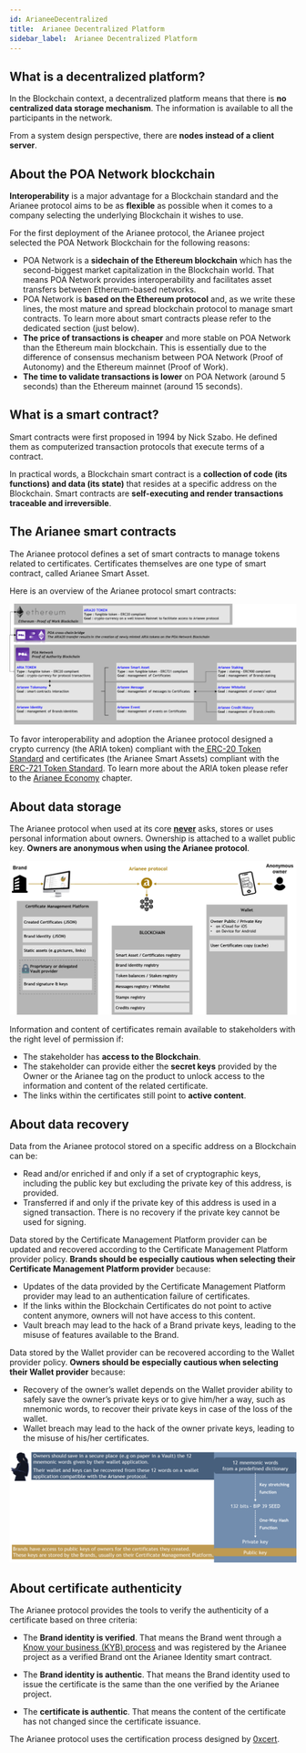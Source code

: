 ```yaml
---
id: ArianeeDecentralized
title:  Arianee Decentralized Platform
sidebar_label:  Arianee Decentralized Platform
---
```






## **What is a decentralized platform?**

In the Blockchain context, a decentralized platform means that there is **no centralized data storage mechanism**. The information is available to all the participants in the network. 

From a system design perspective, there are **nodes instead of a client server**.


## **About the POA Network blockchain**

**Interoperability** is a major advantage for a Blockchain standard and the Arianee protocol aims to be as **flexible** as possible when it comes to a company selecting the underlying Blockchain it wishes to use.

 

For the first deployment of the Arianee protocol, the Arianee project selected the POA Network Blockchain for the following reasons:



*   POA Network is a **sidechain of the Ethereum blockchain** which has the second-biggest market capitalization in the Blockchain world. That means POA Network provides interoperability and facilitates asset transfers between Ethereum-based networks.
*   POA Network is **based on the Ethereum protocol** and, as we write these lines, the most mature and spread blockchain protocol to manage smart contracts. To learn more about smart contracts please refer to the dedicated section (just below).
*   **The price of transactions is cheaper** and more stable on POA Network than the Ethereum main blockchain. This is essentially due to the difference of consensus mechanism between POA Network (Proof of Autonomy) and the Ethereum mainnet (Proof of Work).
*   **The time to validate transactions is lower** on POA Network (around 5 seconds) than the Ethereum mainnet (around 15 seconds).

## **What is a smart contract?**


Smart contracts were first proposed in 1994 by Nick Szabo. He defined them as computerized transaction protocols that execute terms of a contract.

 

In practical words, a Blockchain smart contract is a **collection of code (its functions) and data (its state)** that resides at a specific address on the Blockchain. Smart contracts are **self-executing and render transactions traceable and irreversible**.


## **The Arianee smart contracts**

The Arianee protocol defines a set of smart contracts to manage tokens related to certificates. Certificates themselves are one type of smart contract, called Arianee Smart Asset.

 

Here is an overview of the Arianee protocol smart contracts:



![alt_text](../img/arianeesmartcontract.png "image_tooltip")


To favor interoperability and adoption the Arianee protocol designed a crypto currency (the ARIA token) compliant with the[ ERC-20 Token Standard](https://github.com/ethereum/EIPs/blob/master/EIPS/eip-20.md) and certificates (the Arianee Smart Assets) compliant with the[ ERC-721 Token Standard](https://github.com/ethereum/eips/issues/721). To learn more about the ARIA token please refer to the [Arianee Economy](ArianeeJS) chapter.


## **About data storage**

The Arianee protocol when used at its core **<span style="text-decoration:underline;">never</span>** asks, stores or uses personal information about owners. Ownership is attached to a wallet public key. **Owners are anonymous when using the Arianee protocol**.




![alt_text](../img/arianeedatastorage.png "image_tooltip")


Information and content of certificates remain available to stakeholders with the right level of permission if:



*   The stakeholder has **access to the Blockchain**.
*   The stakeholder can provide either the **secret keys** provided by the Owner or the Arianee tag on the product to unlock access to the information and content of the related certificate.
*   The links within the certificates still point to **active content**.

## **About data recovery**


Data from the Arianee protocol stored on a specific address on a Blockchain can be:



*   Read and/or enriched if and only if a set of cryptographic keys, including the public key but excluding the private key of this address, is provided.
*   Transferred if and only if the private key of this address is used in a signed transaction. There is no recovery if the private key cannot be used for signing.

 

Data stored by the Certificate Management Platform provider can be updated and recovered according to the Certificate Management Platform provider policy. **Brands should be especially cautious when selecting their Certificate Management Platform provider** because:



*   Updates of the data provided by the Certificate Management Platform provider may lead to an authentication failure of certificates.
*   If the links within the Blockchain Certificates do not point to active content anymore, owners will not have access to this content.
*   Vault breach may lead to the hack of a Brand private keys, leading to the misuse of features available to the Brand.

     


Data stored by the Wallet provider can be recovered according to the Wallet provider policy. **Owners should be especially cautious when selecting their Wallet provider** because:



*   Recovery of the owner’s wallet depends on the Wallet provider ability to safely save the owner’s private keys or to give him/her a way, such as mnemonic words, to recover their private keys in case of the loss of the wallet.
*   Wallet breach may lead to the hack of the owner private keys, leading to the misuse of his/her certificates.


![alt_text](../img/arianeewallet.png "image_tooltip")



## **About certificate authenticity**

The Arianee protocol provides the tools to verify the authenticity of a certificate based on three criteria:

 



*   The **Brand identity is verified**. That means the Brand went through a [Know your business (KYB) process](KYBprocess) and was registered by the Arianee project as a verified Brand ont the Arianee Identity smart contract.

     

*   The **Brand identity is authentic**. That means the Brand identity used to issue the certificate is the same than the one verified by the Arianee project.
*   The **certificate is authentic**. That means the content of the certificate has not changed since the certificate issuance.


The Arianee protocol uses the certification process designed by [0xcert](https://0xcert.org/). 
